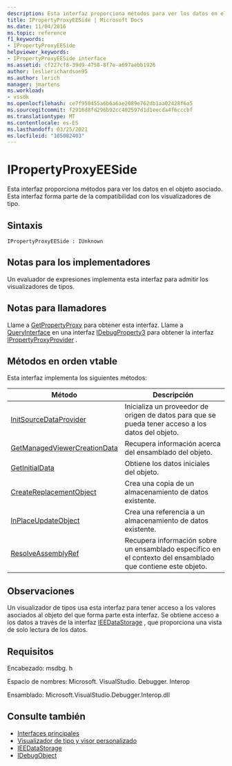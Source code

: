 ```yaml
---
description: Esta interfaz proporciona métodos para ver los datos en el objeto asociado.
title: IPropertyProxyEESide | Microsoft Docs
ms.date: 11/04/2016
ms.topic: reference
f1_keywords:
- IPropertyProxyEESide
helpviewer_keywords:
- IPropertyProxyEESide interface
ms.assetid: cf227cf8-39d9-4758-8f7e-a697aebb1926
author: leslierichardson95
ms.author: lerich
manager: jmartens
ms.workload:
- vssdk
ms.openlocfilehash: ce7f950455a6b6a6ae2089e762db1aa02428f6a5
ms.sourcegitcommit: f2916d8fd296b92cc402597d1d1eecda4f6cccbf
ms.translationtype: MT
ms.contentlocale: es-ES
ms.lasthandoff: 03/25/2021
ms.locfileid: "105082403"
---
```

# <a name="ipropertyproxyeeside"></a>IPropertyProxyEESide
Esta interfaz proporciona métodos para ver los datos en el objeto asociado. Esta interfaz forma parte de la compatibilidad con los visualizadores de tipo.

## <a name="syntax"></a>Sintaxis

```
IPropertyProxyEESide : IUnknown
```

## <a name="notes-for-implementers"></a>Notas para los implementadores
 Un evaluador de expresiones implementa esta interfaz para admitir los visualizadores de tipos.

## <a name="notes-for-callers"></a>Notas para llamadores
 Llame a [GetPropertyProxy](../../../extensibility/debugger/reference/ipropertyproxyprovider-getpropertyproxy.md) para obtener esta interfaz. Llame a [QueryInterface](/cpp/atl/queryinterface) en una interfaz [IDebugProperty3](../../../extensibility/debugger/reference/idebugproperty3.md) para obtener la interfaz [IPropertyProxyProvider](../../../extensibility/debugger/reference/ipropertyproxyprovider.md) .

## <a name="methods-in-vtable-order"></a>Métodos en orden vtable
 Esta interfaz implementa los siguientes métodos:

|Método|Descripción|
|------------|-----------------|
|[InitSourceDataProvider](../../../extensibility/debugger/reference/ipropertyproxyeeside-initsourcedataprovider.md)|Inicializa un proveedor de origen de datos para que se pueda tener acceso a los datos del objeto.|
|[GetManagedViewerCreationData](../../../extensibility/debugger/reference/ipropertyproxyeeside-getmanagedviewercreationdata.md)|Recupera información acerca del ensamblado del objeto.|
|[GetInitialData](../../../extensibility/debugger/reference/ipropertyproxyeeside-getinitialdata.md)|Obtiene los datos iniciales del objeto.|
|[CreateReplacementObject](../../../extensibility/debugger/reference/ipropertyproxyeeside-createreplacementobject.md)|Crea una copia de un almacenamiento de datos existente.|
|[InPlaceUpdateObject](../../../extensibility/debugger/reference/ipropertyproxyeeside-inplaceupdateobject.md)|Crea una referencia a un almacenamiento de datos existente.|
|[ResolveAssemblyRef](../../../extensibility/debugger/reference/ipropertyproxyeeside-resolveassemblyref.md)|Recupera información sobre un ensamblado específico en el contexto del ensamblado que contiene este objeto.|

## <a name="remarks"></a>Observaciones
 Un visualizador de tipos usa esta interfaz para tener acceso a los valores asociados al objeto del que forma parte esta interfaz. Se obtiene acceso a los datos a través de la interfaz [IEEDataStorage](../../../extensibility/debugger/reference/ieedatastorage.md) , que proporciona una vista de solo lectura de los datos.

## <a name="requirements"></a>Requisitos
 Encabezado: msdbg. h

 Espacio de nombres: Microsoft. VisualStudio. Debugger. Interop

 Ensamblado: Microsoft.VisualStudio.Debugger.Interop.dll

## <a name="see-also"></a>Consulte también
- [Interfaces principales](../../../extensibility/debugger/reference/core-interfaces.md)
- [Visualizador de tipo y visor personalizado](../../../extensibility/debugger/type-visualizer-and-custom-viewer.md)
- [IEEDataStorage](../../../extensibility/debugger/reference/ieedatastorage.md)
- [IDebugObject](../../../extensibility/debugger/reference/idebugobject.md)
